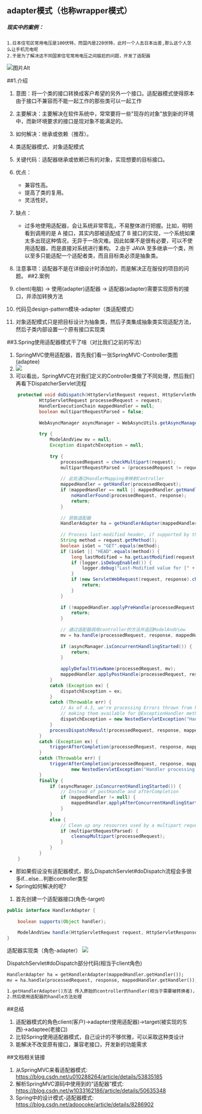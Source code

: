 ## adapter模式（也称wrapper模式）
##### 现实中的案例：
    1.日本住宅区常用电压是100伏特，而国内是220伏特，此时一个人去日本出差,那么这个人怎么让手机充电呢
    2.于是为了解决这不同国家住宅常用电压之间尴尬的问题，开发了适配器
![图片Alt](https://timgsa.baidu.com/timg?image&quality=80&size=b9999_10000&sec=1542965187129&di=372e61611db3471357c994f8297ba523&imgtype=0&src=http%3A%2F%2Fs3.51cto.com%2Fwyfs02%2FM00%2F12%2F4A%2FwKiom1MB7T3x_RE4AAROTBX8dOk215.jpg "图片Title")

##1.介绍
1. 意图：将一个类的接口转换成客户希望的另外一个接口。适配器模式使得原本由于接口不兼容而不能一起工作的那些类可以一起工作

2. 主要解决：主要解决在软件系统中，常常要将一些"现存的对象"放到新的环境中，而新环境要求的接口是现对象不能满足的。

3. 如何解决：继承或依赖（推荐）。

4. 类适配器模式、对象适配模式

4. 关键代码：适配器继承或依赖已有的对象，实现想要的目标接口。

5. 优点： 
    - 兼容性高。 
    - 提高了类的复用。 
    - 灵活性好。
6. 缺点：
    -  过多地使用适配器，会让系统非常零乱，不易整体进行把握。比如，明明看到调用的是 A 接口，其实内部被适配成了 B 接口的实现，一个系统如果太多出现这种情况，无异于一场灾难。因此如果不是很有必要，可以不使用适配器，而是直接对系统进行重构。 2.由于 JAVA 至多继承一个类，所以至多只能适配一个适配者类，而且目标类必须是抽象类。 
7. 注意事项：适配器不是在详细设计时添加的，而是解决正在服役的项目的问题。
##2.案例
1. client(电脑) -> 使用(adapter)适配器 -> 适配器(adapter)需要实现原有的接口，并添加转换方法  

2. 代码见design-pattern模块-adapter（类适配模式）

3. 对象适配模式只是把目标设计为抽象类，然后子类集成抽象类实现适配方法，然后子类内部设置一个原有接口实现类

##3.Spring使用适配器模式干了啥（对比我们之前的写法）
1. SpringMVC使用适配器，首先我们看一张SpringMVC-Controller类图(adaptee)
2. ![](https://img-blog.csdn.net/20161223100407771?watermark/2/text/aHR0cDovL2Jsb2cuY3Nkbi5uZXQvdTAxMDI4ODI2NA==/font/5a6L5L2T/fontsize/400/fill/I0JBQkFCMA==/dissolve/70/gravity/Center)
3. 可以看出，SpringMVC在对我们定义的Controller类做了不同处理，然后我们再看下DispatcherServlet流程
```java
    protected void doDispatch(HttpServletRequest request, HttpServletResponse response) throws Exception {
            HttpServletRequest processedRequest = request;
            HandlerExecutionChain mappedHandler = null;
            boolean multipartRequestParsed = false;
     
            WebAsyncManager asyncManager = WebAsyncUtils.getAsyncManager(request);
     
            try {
                ModelAndView mv = null;
                Exception dispatchException = null;
     
                try {
                    processedRequest = checkMultipart(request);
                    multipartRequestParsed = (processedRequest != request);
     
                    // 此处通过HandlerMapping来映射Controller
                    mappedHandler = getHandler(processedRequest);
                    if (mappedHandler == null || mappedHandler.getHandler() == null) {
                        noHandlerFound(processedRequest, response);
                        return;
                    }
     
                    // 获取适配器
                    HandlerAdapter ha = getHandlerAdapter(mappedHandler.getHandler());
     
                    // Process last-modified header, if supported by the handler.
                    String method = request.getMethod();
                    boolean isGet = "GET".equals(method);
                    if (isGet || "HEAD".equals(method)) {
                        long lastModified = ha.getLastModified(request, mappedHandler.getHandler());
                        if (logger.isDebugEnabled()) {
                            logger.debug("Last-Modified value for [" + getRequestUri(request) + "] is: " + lastModified);
                        }
                        if (new ServletWebRequest(request, response).checkNotModified(lastModified) && isGet) {
                            return;
                        }
                    }
     
                    if (!mappedHandler.applyPreHandle(processedRequest, response)) {
                        return;
                    }
     
                    // 通过适配器调用controller的方法并返回ModelAndView
                    mv = ha.handle(processedRequest, response, mappedHandler.getHandler());
     
                    if (asyncManager.isConcurrentHandlingStarted()) {
                        return;
                    }
     
                    applyDefaultViewName(processedRequest, mv);
                    mappedHandler.applyPostHandle(processedRequest, response, mv);
                }
                catch (Exception ex) {
                    dispatchException = ex;
                }
                catch (Throwable err) {
                    // As of 4.3, we're processing Errors thrown from handler methods as well,
                    // making them available for @ExceptionHandler methods and other scenarios.
                    dispatchException = new NestedServletException("Handler dispatch failed", err);
                }
                processDispatchResult(processedRequest, response, mappedHandler, mv, dispatchException);
            }
            catch (Exception ex) {
                triggerAfterCompletion(processedRequest, response, mappedHandler, ex);
            }
            catch (Throwable err) {
                triggerAfterCompletion(processedRequest, response, mappedHandler,
                        new NestedServletException("Handler processing failed", err));
            }
            finally {
                if (asyncManager.isConcurrentHandlingStarted()) {
                    // Instead of postHandle and afterCompletion
                    if (mappedHandler != null) {
                        mappedHandler.applyAfterConcurrentHandlingStarted(processedRequest, response);
                    }
                }
                else {
                    // Clean up any resources used by a multipart request.
                    if (multipartRequestParsed) {
                        cleanupMultipart(processedRequest);
                    }
                }
            }
	}
```
- 那如果假设没有适配器模式，那么DispatchServlet#doDispatch流程会多很多if...else...判断controller类型
- Spring如何解决的呢?
1. 首先创建一个适配器接口(角色-target)
```java
public interface HandlerAdapter {
    
	boolean supports(Object handler);
	
	ModelAndView handle(HttpServletRequest request, HttpServletResponse response, Object handler) throws Exception;
}
```
适配器实现类（角色-adapter）
![](https://img-blog.csdn.net/20161223103206471?watermark/2/text/aHR0cDovL2Jsb2cuY3Nkbi5uZXQvdTAxMDI4ODI2NA==/font/5a6L5L2T/fontsize/400/fill/I0JBQkFCMA==/dissolve/70/gravity/Center)

DispatchServlet#doDispatch部分代码(相当于client角色)
```markdown
HandlerAdapter ha = getHandlerAdapter(mappedHandler.getHandler());  
mv = ha.handle(processedRequest, response, mappedHandler.getHandler());

1.getHandlerAdapter()方法 传入原始的controller的handler(相当于需要被转换者)，然后返回适配器类
2.然后使用适配器的handle方法处理
``` 

##总结
1. 适配器模式的角色client(客户)->adapter(使用适配器)->target(被实现的东西)->adaptee(老接口)
2. 比较Spring使用适配器模式，自己设计的不够优雅，可以采取这种类设计
3. 能解决不改变原有接口，兼容老接口，开发新的功能需求

##文档相关链接
1. 从SpringMVC来看适配器模式: https://blog.csdn.net/u010288264/article/details/53835185
2. 解析SpringMVC源码中使用到的“适配器”模式: https://blog.csdn.net/w1033162186/article/details/50635348
3. Spring中的设计模式-适配器模式: https://blog.csdn.net/adoocoke/article/details/8286902